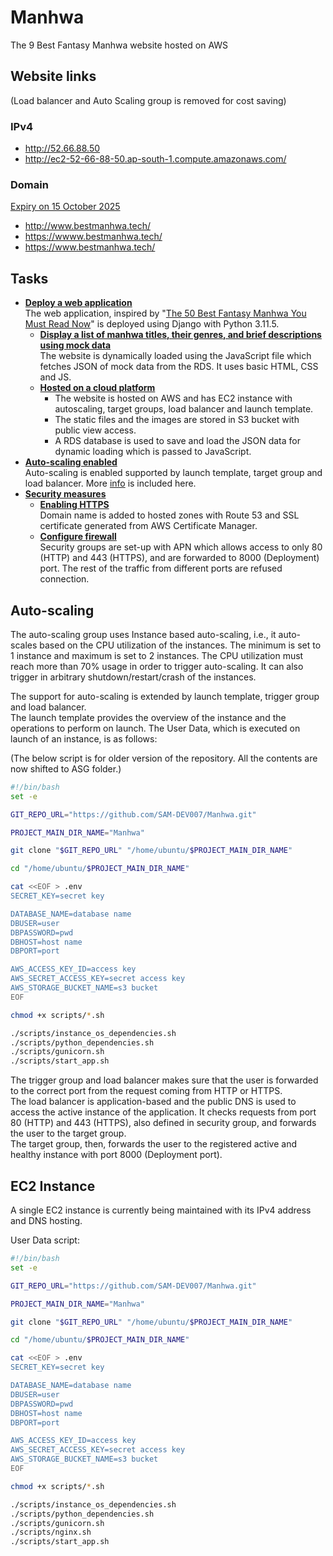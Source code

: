 # Manhwa
The 9 Best Fantasy Manhwa website hosted on AWS

## Website links
(Load balancer and Auto Scaling group is removed for cost saving)
### IPv4
- http://52.66.88.50
- http://ec2-52-66-88-50.ap-south-1.compute.amazonaws.com/
### Domain
<ins>Expiry on 15 October 2025</ins>
- http://www.bestmanhwa.tech/
- https://wwww.bestmanhwa.tech/
- https://www.bestmanhwa.tech/

## Tasks
- <ins>**Deploy a web application**</ins>\
  The web application, inspired by "[The 50 Best Fantasy Manhwa You Must Read Now](https://animemangatoon.com/best-fantasy-manhwa-webtoons/)" is deployed using Django with Python 3.11.5.
  - <ins>**Display a list of manhwa titles, their genres, and brief descriptions using mock data**</ins>\
    The website is dynamically loaded using the JavaScript file which fetches JSON of mock data from the RDS. It uses basic HTML, CSS and JS.
  - <ins>**Hosted on a cloud platform</ins>**
    - The website is hosted on AWS and has EC2 instance with autoscaling, target groups, load balancer and launch template.
    - The static files and the images are stored in S3 bucket with public view access.
    - A RDS database is used to save and load the JSON data for dynamic loading which is passed to JavaScript.
- <ins>**Auto-scaling enabled**</ins>\
  Auto-scaling is enabled supported by launch template, target group and load balancer. More [info](#auto-scaling) is included here.
- <ins>**Security measures**</ins>
  - <ins>**Enabling HTTPS**</ins>\
    Domain name is added to hosted zones with Route 53 and SSL certificate generated from AWS Certificate Manager.
  - <ins>**Configure firewall**</ins>\
    Security groups are set-up with APN which allows access to only 80 (HTTP) and 443 (HTTPS), and are forwarded to 8000 (Deployment) port. The rest of the traffic from different ports are refused connection.

## Auto-scaling
The auto-scaling group uses Instance based auto-scaling, i.e., it auto-scales based on the CPU utilization of the instances. The minimum is set to 1 instance and maximum is set to 2 instances. The CPU utilization must reach more than 70% usage in order to trigger auto-scaling. It can also trigger in arbitrary shutdown/restart/crash of the instances.

The support for auto-scaling is extended by launch template, trigger group and load balancer.\
The launch template provides the overview of the instance and the operations to perform on launch. The User Data, which is executed on launch of an instance, is as follows:

(The below script is for older version of the repository. All the contents are now shifted to ASG folder.)
```bash
#!/bin/bash
set -e

GIT_REPO_URL="https://github.com/SAM-DEV007/Manhwa.git"

PROJECT_MAIN_DIR_NAME="Manhwa"

git clone "$GIT_REPO_URL" "/home/ubuntu/$PROJECT_MAIN_DIR_NAME"

cd "/home/ubuntu/$PROJECT_MAIN_DIR_NAME"

cat <<EOF > .env
SECRET_KEY=secret key

DATABASE_NAME=database name
DBUSER=user
DBPASSWORD=pwd
DBHOST=host name
DBPORT=port

AWS_ACCESS_KEY_ID=access key
AWS_SECRET_ACCESS_KEY=secret access key
AWS_STORAGE_BUCKET_NAME=s3 bucket
EOF

chmod +x scripts/*.sh

./scripts/instance_os_dependencies.sh
./scripts/python_dependencies.sh
./scripts/gunicorn.sh
./scripts/start_app.sh
```
The trigger group and load balancer makes sure that the user is forwarded to the correct port from the request coming from HTTP or HTTPS.\
The load balancer is application-based and the public DNS is used to access the active instance of the application. It checks requests from port 80 (HTTP) and 443 (HTTPS), also defined in security group, and forwards the user to the target group.\
The target group, then, forwards the user to the registered active and healthy instance with port 8000 (Deployment port).

## EC2 Instance
A single EC2 instance is currently being maintained with its IPv4 address and DNS hosting.

User Data script:
```bash
#!/bin/bash
set -e

GIT_REPO_URL="https://github.com/SAM-DEV007/Manhwa.git"

PROJECT_MAIN_DIR_NAME="Manhwa"

git clone "$GIT_REPO_URL" "/home/ubuntu/$PROJECT_MAIN_DIR_NAME"

cd "/home/ubuntu/$PROJECT_MAIN_DIR_NAME"

cat <<EOF > .env
SECRET_KEY=secret key

DATABASE_NAME=database name
DBUSER=user
DBPASSWORD=pwd
DBHOST=host name
DBPORT=port

AWS_ACCESS_KEY_ID=access key
AWS_SECRET_ACCESS_KEY=secret access key
AWS_STORAGE_BUCKET_NAME=s3 bucket
EOF

chmod +x scripts/*.sh

./scripts/instance_os_dependencies.sh
./scripts/python_dependencies.sh
./scripts/gunicorn.sh
./scripts/nginx.sh
./scripts/start_app.sh
```
